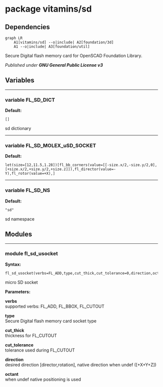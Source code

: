 # package vitamins/sd

## Dependencies

```mermaid
graph LR
    A1[vitamins/sd] --o|include| A2[foundation/3d]
    A1 --o|include| A3[foundation/util]
```

Secure Digital flash memory card for OpenSCAD Foundation Library.



*Published under __GNU General Public License v3__*

## Variables

---

### variable FL_SD_DICT

__Default:__

    []

sd dictionary

---

### variable FL_SD_MOLEX_uSD_SOCKET

__Default:__

    let(size=[12,11.5,1.28])[fl_bb_corners(value=[[-size.x/2,-size.y/2,0],[+size.x/2,+size.y/2,+size.z]]),fl_director(value=-Y),fl_rotor(value=+X),]

---

### variable FL_SD_NS

__Default:__

    "sd"

sd namespace

## Modules

---

### module fl_sd_usocket

__Syntax:__

    fl_sd_usocket(verbs=FL_ADD,type,cut_thick,cut_tolerance=0,direction,octant)

micro SD socket


__Parameters:__

__verbs__  
supported verbs: FL_ADD, FL_BBOX, FL_CUTOUT

__type__  
Secure Digital flash memory card socket type

__cut_thick__  
thickness for FL_CUTOUT

__cut_tolerance__  
tolerance used during FL_CUTOUT

__direction__  
desired direction [director,rotation], native direction when undef ([+X+Y+Z])

__octant__  
when undef native positioning is used


